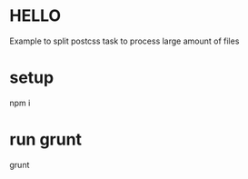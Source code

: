 # HELLO
Example to split postcss task to process large amount of files

# setup
npm i 

# run grunt
grunt